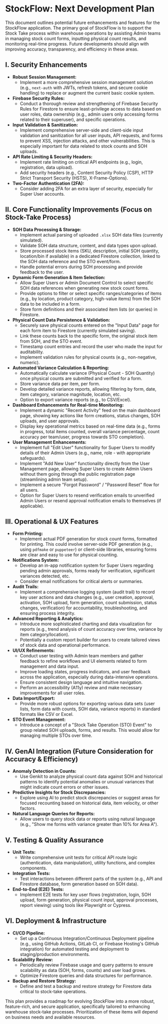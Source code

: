 
# StockFlow: Next Development Plan

This document outlines potential future enhancements and features for the StockFlow application. The primary goal of StockFlow is to support the Stock Take process within warehouse operations by assisting Admin teams in managing stock count forms, inputting physical count results, and monitoring real-time progress. Future developments should align with improving accuracy, transparency, and efficiency in these areas.

## I. Security Enhancements

*   **Robust Session Management:**
    *   Implement a more comprehensive session management solution (e.g., `next-auth` with JWTs, refresh tokens, and secure cookie handling) to replace or augment the current basic cookie system.
*   **Firebase Security Rules:**
    *   Conduct a thorough review and strengthening of Firebase Security Rules for Firestore to ensure least-privilege access to data based on user roles, data ownership (e.g., admin users only accessing forms related to their superuser), and specific operations.
*   **Input Validation & Sanitization:**
    *   Implement comprehensive server-side and client-side input validation and sanitization for all user inputs, API requests, and forms to prevent XSS, injection attacks, and other vulnerabilities. This is especially important for data related to stock counts and SOH uploads.
*   **API Rate Limiting & Security Headers:**
    *   Implement rate limiting on critical API endpoints (e.g., login, registration, data upload).
    *   Add security headers (e.g., Content Security Policy (CSP), HTTP Strict Transport Security (HSTS), X-Frame-Options).
*   **Two-Factor Authentication (2FA):**
    *   Consider adding 2FA for an extra layer of security, especially for Super User accounts.

## II. Core Functionality Improvements (Focus on Stock-Take Process)

*   **SOH Data Processing & Storage:**
    *   Implement actual parsing of uploaded `.xlsx` SOH data files (currently simulated).
    *   Validate SOH data structure, content, and data types upon upload.
    *   Store processed stock items (SKU, description, initial SOH quantity, location/bin if available) in a dedicated Firestore collection, linked to the SOH data reference and the STO event/form.
    *   Handle potential errors during SOH processing and provide feedback to the user.
*   **Dynamic Form Generation & Item Selection:**
    *   Allow Super Users or Admin Document Control to select specific SOH data references when generating new stock count forms.
    *   Provide options to filter or select specific ranges/categories of items (e.g., by location, product category, high-value items) from the SOH data to be included in a form.
    *   Store form definitions and their associated item lists (or queries) in Firestore.
*   **Physical Count Data Persistence & Validation:**
    *   Securely save physical counts entered on the "Input Data" page for each form item to Firestore (currently simulated saving).
    *   Link these counts back to the specific form, the original stock item from SOH, and the STO event.
    *   Timestamp count entries and record the user who made the input for auditability.
    *   Implement validation rules for physical counts (e.g., non-negative, numeric).
*   **Automated Variance Calculation & Reporting:**
    *   Automatically calculate variance (Physical Count - SOH Quantity) once physical counts are submitted and verified for a form.
    *   Store variance data per item, per form.
    *   Develop detailed variance reports, allowing filtering by form, date, item category, variance magnitude, location, etc.
    *   Option to export variance reports (e.g., to CSV/Excel).
*   **Dashboard Enhancements for Real-time Monitoring:**
    *   Implement a dynamic "Recent Activity" feed on the main dashboard page, showing key actions like form creations, status changes, SOH uploads, and user approvals.
    *   Display key operational metrics based on real-time data (e.g., forms in progress, total items counted, overall variance percentage, count accuracy per team/user, progress towards STO completion).
*   **User Management Enhancements:**
    *   Implement full "Edit User" functionality for Super Users to modify details of their Admin Users (e.g., name, role - with appropriate safeguards).
    *   Implement "Add New User" functionality directly from the User Management page, allowing Super Users to create Admin Users without them going through the public registration page (streamlining admin team setup).
    *   Implement a secure "Forgot Password" / "Password Reset" flow for all users.
    *   Option for Super Users to resend verification emails to unverified Admin Users or resend approval notification emails to themselves (if applicable).

## III. Operational & UX Features

*   **Form Printing:**
    *   Implement actual PDF generation for stock count forms, formatted for printing. This could involve server-side PDF generation (e.g., using `pdfmake` or `puppeteer`) or client-side libraries, ensuring forms are clear and easy to use for physical counting.
*   **Notifications System:**
    *   Develop an in-app notification system for Super Users regarding pending admin approvals, forms ready for verification, significant variances detected, etc.
    *   Consider email notifications for critical alerts or summaries.
*   **Audit Trails:**
    *   Implement a comprehensive logging system (audit trail) to record key user actions and data changes (e.g., user creation, approval, activation, SOH upload, form generation, count submission, status changes, verification) for accountability, troubleshooting, and ensuring process integrity.
*   **Advanced Reporting & Analytics:**
    *   Introduce more sophisticated charting and data visualization for reports (e.g., trend analysis of count accuracy over time, variance by item category/location).
    *   Potentially a custom report builder for users to create tailored views of stock data and operational performance.
*   **UI/UX Refinements:**
    *   Conduct user testing with Admin team members and gather feedback to refine workflows and UI elements related to form management and data input.
    *   Improve loading states, progress indicators, and user feedback across the application, especially during data-intensive operations.
    *   Ensure consistent design language and intuitive navigation.
    *   Perform an accessibility (A11y) review and make necessary improvements for all user roles.
*   **Data Import/Export:**
    *   Provide more robust options for exporting various data sets (user lists, form data with counts, SOH data, variance reports) in standard formats like CSV or Excel.
*   **STO Event Management:**
    *   Introduce a concept of a "Stock Take Operation (STO) Event" to group related SOH uploads, forms, and results. This would allow for managing multiple STOs over time.

## IV. GenAI Integration (Future Consideration for Accuracy & Efficiency)

*   **Anomaly Detection in Counts:**
    *   Use Genkit to analyze physical count data against SOH and historical patterns to identify potential anomalies or unusual variances that might indicate count errors or other issues.
*   **Predictive Insights for Stock Discrepancies:**
    *   Explore using AI to predict stock discrepancies or suggest areas for focused recounting based on historical data, item velocity, or other factors.
*   **Natural Language Queries for Reports:**
    *   Allow users to query stock data or reports using natural language (e.g., "Show me forms with variance greater than 10% for Area A").

## V. Testing & Quality Assurance

*   **Unit Tests:**
    *   Write comprehensive unit tests for critical API route logic (authentication, data manipulation), utility functions, and complex components.
*   **Integration Tests:**
    *   Test interactions between different parts of the system (e.g., API and Firestore database, form generation based on SOH data).
*   **End-to-End (E2E) Tests:**
    *   Implement E2E tests for key user flows (registration, login, SOH upload, form generation, physical count input, approval processes, report viewing) using tools like Playwright or Cypress.

## VI. Deployment & Infrastructure

*   **CI/CD Pipeline:**
    *   Set up a Continuous Integration/Continuous Deployment pipeline (e.g., using GitHub Actions, GitLab CI, or Firebase Hosting's GitHub integration) for automated testing and deployment to staging/production environments.
*   **Scalability Review:**
    *   Periodically review Firebase usage and query patterns to ensure scalability as data (SOH, forms, counts) and user load grows.
    *   Optimize Firestore queries and data structures for performance.
*   **Backup and Restore Strategy:**
    *   Define and test a backup and restore strategy for Firestore data critical to stock-take operations.

This plan provides a roadmap for evolving StockFlow into a more robust, feature-rich, and secure application, specifically tailored to enhancing warehouse stock-take processes. Prioritization of these items will depend on business needs and available resources.
